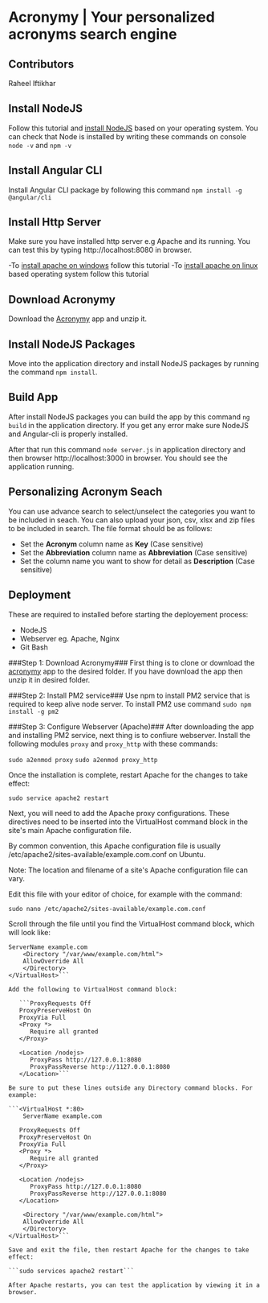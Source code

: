 # Acronymy | Your personalized acronyms search engine

## Contributors 

Raheel Iftikhar 

## Install NodeJS

Follow this tutorial and [install NodeJS](https://docs.npmjs.com/getting-started/installing-node) based on your operating system. You can check that Node is installed by writing these commands on console 
```node -v``` and ```npm -v```

## Install Angular CLI
Install Angular CLI package by following this command ```npm install -g @angular/cli```

## Install Http Server
Make sure you have installed http server e.g Apache and its running. You can test this by typing http://localhost:8080 in browser.

-To [install apache on windows](https://www.sitepoint.com/how-to-install-apache-on-windows/) follow this tutorial
-To [install apache on linux](http://www.thatislinux.com/how-to-install-apache-webserver/) based operating system follow this tutorial

## Download Acronymy

Download the [Acronymy](https://github.com/Singapore-Tech-Entrepreneurs/acronymy) app and unzip it.

## Install NodeJS Packages

Move into the application directory and install NodeJS packages by running the command ```npm install```. 


## Build App

After install NodeJS packages you can build the app by this command ```ng build``` in the application directory. If you get any error make sure NodeJS and Angular-cli is properly installed.

After that run this command ```node server.js``` in application directory and then browser http://localhost:3000 in browser. You should see the application running.

## Personalizing Acronym Seach

You can use advance search to select/unselect the categories you want to be included in seach. You can also upload your json, csv, xlsx and zip files to be included in search. The file format should be as follows:

- Set the **Acronym** column name as **Key** (Case sensitive)
- Set the **Abbreviation** column name as **Abbreviation** (Case sensitive)
- Set the column name you want to show for detail as **Description** (Case sensitive)


## Deployment

These are required to installed before starting the deployement process:
- NodeJS
- Webserver eg. Apache, Nginx
- Git Bash

###Step 1: Download Acronymy###
First thing is to clone or download the [acronymy](https://github.com/Singapore-Tech-Entrepreneurs/Acronymy) app to the desired folder. If you have download the app then unzip it in desired folder.

###Step 2: Install PM2 service###
Use npm to install PM2 service that is required to keep alive node server. To install PM2 use command
```sudo npm install -g pm2```

###Step 3: Configure Webserver (Apache)###
After downloading the app and installing PM2 service, next thing is to confiure webserver. Install the following modules ```proxy``` and ```proxy_http``` with these commands:

```sudo a2enmod proxy```
```sudo a2enmod proxy_http```

Once the installation is complete, restart Apache for the changes to take effect:

```sudo service apache2 restart```

Next, you will need to add the Apache proxy configurations. These directives need to be inserted into the VirtualHost command block in the site's main Apache configuration file.

By common convention, this Apache configuration file is usually /etc/apache2/sites-available/example.com.conf on Ubuntu.

Note: The location and filename of a site's Apache configuration file can vary.

Edit this file with your editor of choice, for example with the command:

```sudo nano /etc/apache2/sites-available/example.com.conf```

Scroll through the file until you find the VirtualHost command block, which will look like:

```<VirtualHost *:80>
ServerName example.com
    <Directory "/var/www/example.com/html">
    AllowOverride All
    </Directory>
</VirtualHost>```

Add the following to VirtualHost command block:

   ```ProxyRequests Off
   ProxyPreserveHost On
   ProxyVia Full
   <Proxy *>
      Require all granted
   </Proxy>

   <Location /nodejs>
      ProxyPass http://127.0.0.1:8080
      ProxyPassReverse http://1127.0.0.1:8080
   </Location>```

Be sure to put these lines outside any Directory command blocks. For example:

```<VirtualHost *:80>
	ServerName example.com

   ProxyRequests Off
   ProxyPreserveHost On
   ProxyVia Full
   <Proxy *>
      Require all granted
   </Proxy>

   <Location /nodejs>
      ProxyPass http://127.0.0.1:8080
      ProxyPassReverse http://127.0.0.1:8080
   </Location>

    <Directory "/var/www/example.com/html">
    AllowOverride All
    </Directory>
</VirtualHost>```

Save and exit the file, then restart Apache for the changes to take effect:

```sudo services apache2 restart```

After Apache restarts, you can test the application by viewing it in a browser. 



